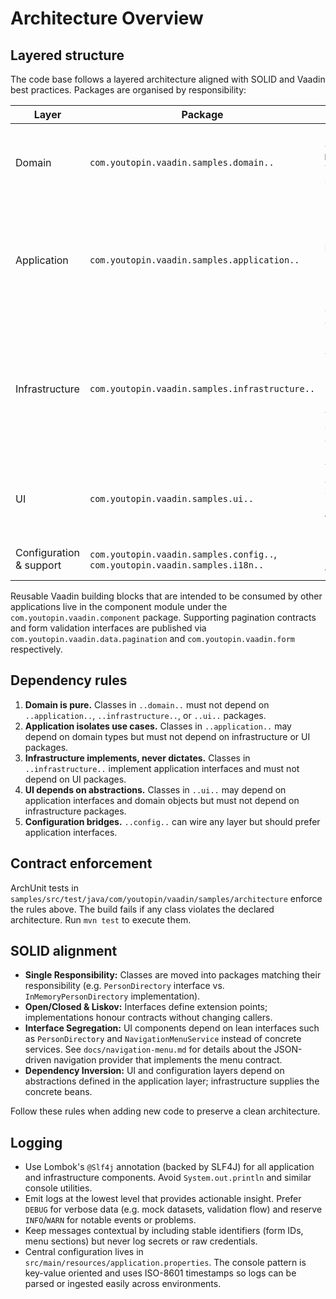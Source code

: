 # Architecture Overview

## Layered structure

The code base follows a layered architecture aligned with SOLID and Vaadin best
practices. Packages are organised by responsibility:

| Layer | Package | Responsibilities |
| --- | --- | --- |
| Domain | `com.youtopin.vaadin.samples.domain..` | Pure models and aggregates (`Person`, `MenuItem`). Contains no Vaadin UI dependencies beyond simple value objects. |
| Application | `com.youtopin.vaadin.samples.application..` | Use-case and service interfaces (`PersonDirectory`, `NavigationMenuService`, `FormValidationService`, `SecurityService`, pagination contracts). Depends only on the domain. |
| Infrastructure | `com.youtopin.vaadin.samples.infrastructure..` | Technical implementations of application services (in-memory data sources, JSON-backed navigation menu service, form validation stub). May depend on domain and application layers but never on UI packages. |
| UI | `com.youtopin.vaadin.samples.ui..` | Vaadin layouts, views and demos for the component showcase. Depends on domain types and application interfaces only. |
| Configuration & support | `com.youtopin.vaadin.samples.config..`, `com.youtopin.vaadin.samples.i18n..` | Bootstrapping, locale handling and translation provider. |

Reusable Vaadin building blocks that are intended to be consumed by other
applications live in the component module under the `com.youtopin.vaadin.component`
package. Supporting pagination contracts and form validation interfaces are
published via `com.youtopin.vaadin.data.pagination` and `com.youtopin.vaadin.form`
respectively.

## Dependency rules

1. **Domain is pure.** Classes in `..domain..` must not depend on `..application..`,
   `..infrastructure..`, or `..ui..` packages.
2. **Application isolates use cases.** Classes in `..application..` may depend on
   domain types but must not depend on infrastructure or UI packages.
3. **Infrastructure implements, never dictates.** Classes in
   `..infrastructure..` implement application interfaces and must not depend on
   UI packages.
4. **UI depends on abstractions.** Classes in `..ui..` may depend on application
   interfaces and domain objects but must not depend on infrastructure packages.
5. **Configuration bridges.** `..config..` can wire any layer but should prefer
   application interfaces.

## Contract enforcement

ArchUnit tests in `samples/src/test/java/com/youtopin/vaadin/samples/architecture` enforce the
rules above. The build fails if any class violates the declared architecture.
Run `mvn test` to execute them.

## SOLID alignment

* **Single Responsibility:** Classes are moved into packages matching their
  responsibility (e.g. `PersonDirectory` interface vs. `InMemoryPersonDirectory`
  implementation).
* **Open/Closed & Liskov:** Interfaces define extension points; implementations
  honour contracts without changing callers.
* **Interface Segregation:** UI components depend on lean interfaces such as
  `PersonDirectory` and `NavigationMenuService` instead of concrete services.
  See `docs/navigation-menu.md` for details about the JSON-driven navigation
  provider that implements the menu contract.
* **Dependency Inversion:** UI and configuration layers depend on abstractions
  defined in the application layer; infrastructure supplies the concrete beans.

Follow these rules when adding new code to preserve a clean architecture.

## Logging

* Use Lombok's `@Slf4j` annotation (backed by SLF4J) for all application and
  infrastructure components. Avoid `System.out.println` and similar console
  utilities.
* Emit logs at the lowest level that provides actionable insight. Prefer
  `DEBUG` for verbose data (e.g. mock datasets, validation flow) and reserve
  `INFO`/`WARN` for notable events or problems.
* Keep messages contextual by including stable identifiers (form IDs, menu
  sections) but never log secrets or raw credentials.
* Central configuration lives in `src/main/resources/application.properties`.
  The console pattern is key-value oriented and uses ISO-8601 timestamps so
  logs can be parsed or ingested easily across environments.
